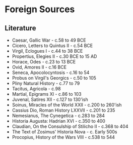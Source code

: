 # Foreign Sources

## Literature

* Caesar, Gallic War - c.58 to 49 BCE
* Cicero, Letters to Quintus II - c.54 BCE
* Virgil, Eclogues I - c.44 to 38 BCE
* Propertius, Elegies II - c.30 BCE to 15 AD
* Horace, Odes  - c.23 to 13 BCE
* Ovid, Amores II - c.16 BCE
* Seneca, Apocolocyntosis - c.16 to 54
* Probus on Virgil's Georgics - c.50 to 105
* Pliny Natural History - c.77 to 79
* Tacitus, Agricola - c.98 
* Martial, Epigrams XI - c.86 to 103
* Juvenal, Satires XII - c.127 to 130'ish
* Soinus, Miracles of the World XXII - c.200 to 260'ish
* Cassius Dio, Roman History LXXVII - c.201 to 235 
* Nemesianus, The Cynegetica - c.283 to 284 
* Historia Augusta: Hadrian XVI - c.350 to 400 
* Claudian, On the Consulship of Stilicho II - c.368 to 404 
* The Text of Zosimus' Historia Nova - c. Early 500s
* Procopius, History of the Wars VIII - c.538 to 544 

